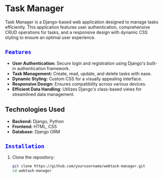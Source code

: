 # Task Manager

Task Manager is a Django-based web application designed to manage tasks efficiently. This application features user authentication, comprehensive CRUD operations for tasks, and a responsive design with dynamic CSS styling to ensure an optimal user experience.

<h2><code style="color : blue">Features</code></h2>

- **User Authentication:** Secure login and registration using Django's built-in authentication framework.
- **Task Management:** Create, read, update, and delete tasks with ease.
- **Dynamic Styling:** Custom CSS for a visually appealing interface.
- **Responsive Design:** Ensures compatibility across various devices.
- **Efficient Data Handling:** Utilizes Django's class-based views for streamlined data management.

## Technologies Used

- **Backend:** Django, Python
- **Frontend:** HTML, CSS
- **Database:** Django ORM

<h2><code style="color : blue">Installation</code></h2>

1. Clone the repository:
   ```bash
   git clone https://github.com/yourusername/webtask-manager.git
   cd webtask-manager
